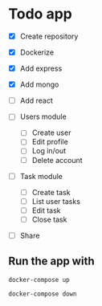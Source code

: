 # Todo app

- [x] Create repository
- [x] Dockerize
- [x] Add express
- [x] Add mongo
- [ ] Add react
- [ ] Users module
    - [ ] Create user
    - [ ] Edit profile
    - [ ] Log in/out
    - [ ] Delete account
- [ ] Task module
    - [ ] Create task
    - [ ] List user tasks
    - [ ] Edit task
    - [ ] Close task
- [ ] Share


## Run the app with
```
docker-compose up

docker-compose down
```